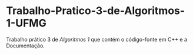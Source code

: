 # Trabalho-Pratico-3-de-Algoritmos-1-UFMG
 Trabalho prático 3 de _Algoritmos 1_ que contém o código-fonte  em C++ e a Documentação.
